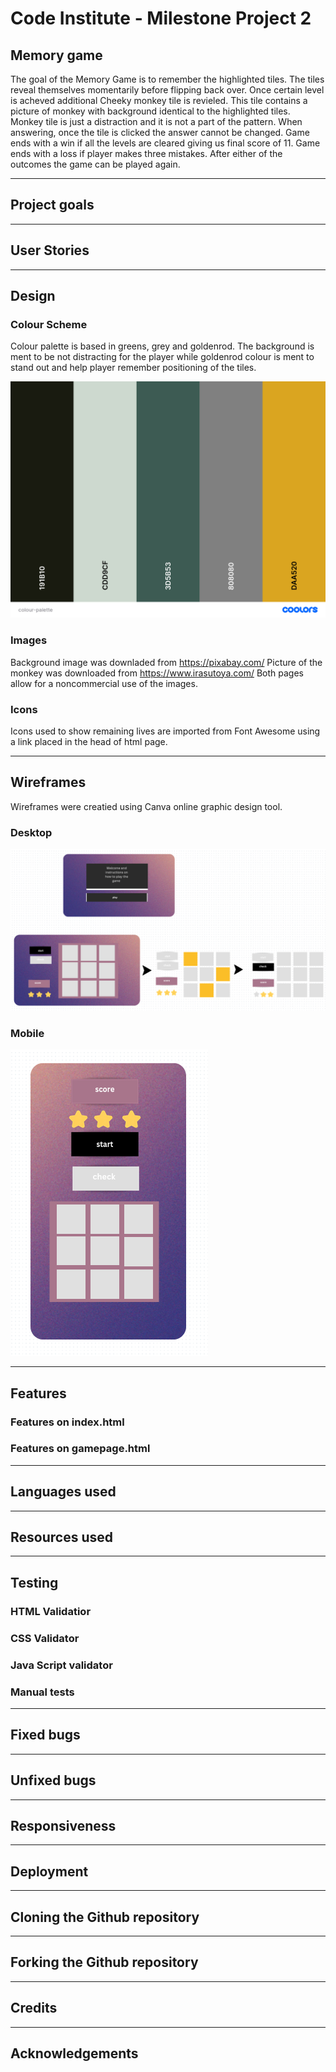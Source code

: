 # Code Institute - Milestone Project 2

## Memory game

The goal of the Memory Game is to remember the highlighted tiles. The tiles reveal themselves momentarily before flipping back over. Once certain level is acheved additional Cheeky monkey tile is revieled. This tile contains a picture of monkey with background identical to the highlighted tiles. Monkey tile is just a distraction and it is not a part of the pattern. When answering, once the tile is clicked the answer cannot be changed. Game ends with a win if all the levels are cleared giving us final score of 11. Game ends with a loss if player makes three mistakes. After either of the outcomes the game can be played again.

---
## Project goals
 
 
---
 
## User Stories
 
---

## Design
 
 
### Colour Scheme
 
Colour palette is based in greens, grey and goldenrod. The background is ment to be not distracting for the player while goldenrod colour is ment to stand out and help player remember positioning of the tiles.

![Color scheme palette](assets/images/colour-palette.png)
 
### Images

Background image was downladed from https://pixabay.com/
Picture of the monkey was downloaded from https://www.irasutoya.com/
Both pages allow for a noncommercial use of the images.
 
### Icons

Icons used to show remaining lives are imported from Font Awesome using a link placed in the head of html page.

---
 
## Wireframes

Wireframes were creatied using Canva online graphic design tool. 

### Desktop
 

![Picture of wireframe for desktop devices](assets/images/wireframe-desktop.png) 

### Mobile

![Picture of wireframe for mobile devices](assets/images/wireframe-mobile.png) 
 
---

## Features

### Features on index.html


### Features on gamepage.html

---
 
## Languages used

---

## Resources used

---

## Testing


### HTML Validatior


### CSS Validator

### Java Script validator


### Manual tests
 
---

## Fixed bugs


---
 
## Unfixed bugs
 
---

## Responsiveness

---

## Deployment


---

## Cloning the Github repository

---

## Forking the Github repository


---

## Credits


---

## Acknowledgements


